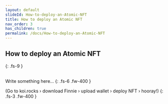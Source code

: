 ```yaml
---
layout: default
slideId: How-to-deploy-an-Atomic-NFT
title: How to deploy an Atomic NFT
nav_order: 3
has_children: true
permalink: /docs/How-to-deploy-an-Atomic-NFT
---
```


## How to deploy an Atomic NFT
{: .fs-9 }

<br>
Write something here...
{: .fs-6 .fw-400 }

(Go to koi.rocks › download Finnie › upload wallet › deploy NFT › hooray!)
{: .fs-3 .fw-400 }
